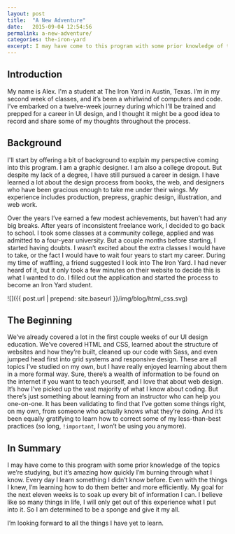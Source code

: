 ```yaml
---
layout: post
title:  "A New Adventure"
date:   2015-09-04 12:54:56
permalink: a-new-adventure/
categories: the-iron-yard
excerpt: I may have come to this program with some prior knowledge of the topics we’re studying, but it’s amazing how quickly I’m burning through what I know. Every day I learn something I didn’t know before.
---
```


## Introduction
My name is Alex. I'm a student at The Iron Yard in Austin, Texas. I’m in my second week of classes, and it’s been a whirlwind of computers and code. I’ve embarked on a twelve-week journey during which I'll be trained and prepped for a career in UI design, and I thought it might be a good idea to record and share some of my thoughts throughout the process.

## Background
I'll start by offering a bit of background to explain my perspective coming into this program. I am a graphic designer. I am also a college dropout. But despite my lack of a degree, I have still pursued a career in design. I have learned a lot about the design process from books, the web, and designers who have been gracious enough to take me under their wings. My experience includes production, prepress, graphic design, illustration, and web work.

Over the years I’ve earned a few modest achievements, but haven’t had any big breaks. After years of inconsistent freelance work, I decided to go back to school. I took some classes at a community college, applied and was admitted to a four-year university. But a couple months before starting, I started having doubts. I wasn’t excited about the extra classes I would have to take, or the fact I would have to wait four years to start my career. During my time of waffling, a friend suggested I look into The Iron Yard. I had never heard of it, but it only took a few minutes on their website to decide this is what I wanted to do. I filled out the application and started the process to become an Iron Yard student.

![]({{ post.url | prepend: site.baseurl }}/img/blog/html_css.svg)

## The Beginning
We’ve already covered a lot in the first couple weeks of our UI design education. We’ve covered HTML and CSS, learned about the structure of websites and how they’re built, cleaned up our code with Sass, and even jumped head first into grid systems and responsive design. These are all topics I’ve studied on my own, but I have really enjoyed learning about them in a more formal way. Sure, there’s a wealth of information to be found on the internet if you want to teach yourself, and I love that about web design. It’s how I’ve picked up the vast majority of what I know about coding. But there’s just something about learning from an instructor who can help you one-on-one. It has been validating to find that I’ve gotten some things right, on my own, from someone who actually knows what they’re doing. And it’s been equally gratifying to learn how to correct some of my less-than-best practices (so long, `!important`, I won’t be using you anymore).

## In Summary
I may have come to this program with some prior knowledge of the topics we’re studying, but it’s amazing how quickly I’m burning through what I know. Every day I learn something I didn’t know before. Even with the things I knew, I’m learning how to do them better and more efficiently. My goal for the next eleven weeks is to soak up every bit of information I can. I believe like so many things in life, I will only get out of this experience what I put into it. So I am determined to be a sponge and give it my all.

I’m looking forward to all the things I have yet to learn.
